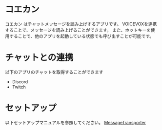 # コエカン
コエカン はチャットメッセージを読み上げするアプリです。
VOICEVOXを連携することで、メッセージを読み上げることができます。
また、ホットキーを使用することで、他のアプリを起動している状態でも呼び出すことが可能です。

# チャットとの連携
以下のアプリのチャットを取得することができます
- Discord
- Twitch

# セットアップ
以下セットアップマニュアルを参照してください。
[MessageTransporter](https://atoyr.github.io/MessageTransporter/)
